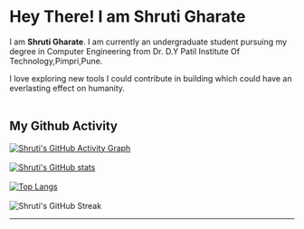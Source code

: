 # Hey There! I am Shruti Gharate

I am <b>Shruti Gharate</b>. I am currently an undergraduate student pursuing my degree in Computer Engineering from Dr. D.Y Patil Institute Of Technology,Pimpri,Pune. 

 I love exploring new tools I could contribute in building which could have an everlasting effect on humanity.
<br /><br />
## My Github Activity
[![Shruti's GitHub Activity Graph](https://activity-graph.herokuapp.com/graph?username=IamShrutiG&theme=xcode)](https://github.com/IamShrutiG)
<br /><br />
[![Shruti's GitHub stats](https://github-readme-stats.vercel.app/api?username=IamShrutiG&show_icons=true&theme=dark&count_private=true&hide=stars,issues)](https://github.com/IamShrutiG/github-readme-stats)
<br /><br />
[![Top Langs](https://github-readme-stats.vercel.app/api/top-langs/?username=IamShrutiG)](https://github.com/IamShrutiG/github-readme-stats) 
<br /><br />
![Shruti's GitHub Streak](https://github-readme-streak-stats.herokuapp.com/?user=IamShrutiG)
<br />

<hr />

